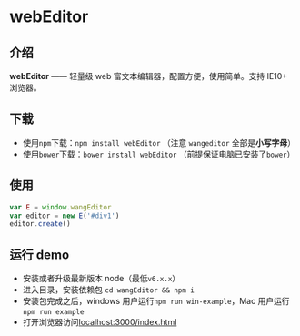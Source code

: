 
# webEditor

## 介绍

**webEditor** —— 轻量级 web 富文本编辑器，配置方便，使用简单。支持 IE10+ 浏览器。


## 下载

- 使用`npm`下载：`npm install webEditor` （注意 `wangeditor` 全部是**小写字母**）
- 使用`bower`下载：`bower install webEditor` （前提保证电脑已安装了`bower`）


## 使用

```javascript
var E = window.wangEditor
var editor = new E('#div1')
editor.create()
```


## 运行 demo

- 安装或者升级最新版本 node（最低`v6.x.x`）
- 进入目录，安装依赖包 `cd wangEditor && npm i`
- 安装包完成之后，windows 用户运行`npm run win-example`，Mac 用户运行`npm run example`
- 打开浏览器访问[localhost:3000/index.html](http://localhost:3000/index.html)
